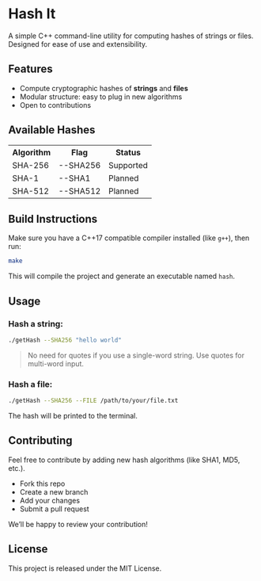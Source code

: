 # Hash It

A simple C++ command-line utility for computing hashes of strings or files. Designed for ease of use and extensibility.

## Features

- Compute cryptographic hashes of **strings** and **files**
- Modular structure: easy to plug in new algorithms
- Open to contributions

## Available Hashes
<table>
  <tr>
    <th>Algorithm</th>
    <th>Flag</th>
    <th>Status</th>
  </tr>
  <tr>
    <td>SHA-256</td>
    <td>--SHA256</td>
    <td>Supported</td>
  </tr>
  <tr>
    <td>SHA-1</td>
    <td>--SHA1</td>
    <td>Planned</td>
  </tr>
  <tr>
    <td>SHA-512</td>
    <td>--SHA512</td>
    <td>Planned</td>
  </tr>
</table>

## Build Instructions

Make sure you have a C++17 compatible compiler installed (like `g++`), then run:

```bash
make
```

This will compile the project and generate an executable named `hash`.

## Usage

### Hash a string:

```bash
./getHash --SHA256 "hello world"
```

> No need for quotes if you use a single-word string. Use quotes for multi-word input.

### Hash a file:

```bash
./getHash --SHA256 --FILE /path/to/your/file.txt
```

The hash will be printed to the terminal.

## Contributing

Feel free to contribute by adding new hash algorithms (like SHA1, MD5, etc.).

- Fork this repo
- Create a new branch
- Add your changes
- Submit a pull request

We’ll be happy to review your contribution!

## License

This project is released under the MIT License.
